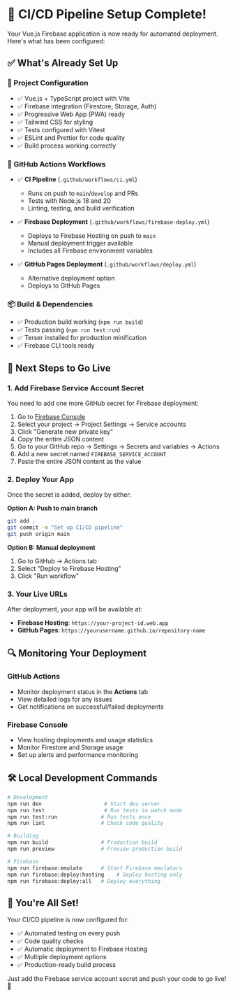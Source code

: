 # 🚀 CI/CD Pipeline Setup Complete!

Your Vue.js Firebase application is now ready for automated deployment. Here's what has been configured:

## ✅ What's Already Set Up

### 🔧 Project Configuration
- ✅ Vue.js + TypeScript project with Vite
- ✅ Firebase integration (Firestore, Storage, Auth)
- ✅ Progressive Web App (PWA) ready
- ✅ Tailwind CSS for styling
- ✅ Tests configured with Vitest
- ✅ ESLint and Prettier for code quality
- ✅ Build process working correctly

### 🔄 GitHub Actions Workflows
- ✅ **CI Pipeline** (`.github/workflows/ci.yml`)
  - Runs on push to `main`/`develop` and PRs
  - Tests with Node.js 18 and 20
  - Linting, testing, and build verification
  
- ✅ **Firebase Deployment** (`.github/workflows/firebase-deploy.yml`)
  - Deploys to Firebase Hosting on push to `main`
  - Manual deployment trigger available
  - Includes all Firebase environment variables
  
- ✅ **GitHub Pages Deployment** (`.github/workflows/deploy.yml`)
  - Alternative deployment option
  - Deploys to GitHub Pages

### 📦 Build & Dependencies
- ✅ Production build working (`npm run build`)
- ✅ Tests passing (`npm run test:run`)
- ✅ Terser installed for production minification
- ✅ Firebase CLI tools ready

## 🎯 Next Steps to Go Live

### 1. Add Firebase Service Account Secret
You need to add one more GitHub secret for Firebase deployment:

1. Go to [Firebase Console](https://console.firebase.google.com/)
2. Select your project → Project Settings → Service accounts
3. Click "Generate new private key"
4. Copy the entire JSON content
5. Go to your GitHub repo → Settings → Secrets and variables → Actions
6. Add a new secret named `FIREBASE_SERVICE_ACCOUNT`
7. Paste the entire JSON content as the value

### 2. Deploy Your App
Once the secret is added, deploy by either:

**Option A: Push to main branch**
```bash
git add .
git commit -m "Set up CI/CD pipeline"
git push origin main
```

**Option B: Manual deployment**
1. Go to GitHub → Actions tab
2. Select "Deploy to Firebase Hosting" 
3. Click "Run workflow"

### 3. Your Live URLs
After deployment, your app will be available at:

- **Firebase Hosting**: `https://your-project-id.web.app`
- **GitHub Pages**: `https://yourusername.github.io/repository-name`

## 🔍 Monitoring Your Deployment

### GitHub Actions
- Monitor deployment status in the **Actions** tab
- View detailed logs for any issues
- Get notifications on successful/failed deployments

### Firebase Console
- View hosting deployments and usage statistics
- Monitor Firestore and Storage usage
- Set up alerts and performance monitoring

## 🛠️ Local Development Commands

```bash
# Development
npm run dev                    # Start dev server
npm run test                   # Run tests in watch mode
npm run test:run              # Run tests once
npm run lint                  # Check code quality

# Building
npm run build                 # Production build
npm run preview               # Preview production build

# Firebase
npm run firebase:emulate      # Start Firebase emulators
npm run firebase:deploy:hosting    # Deploy hosting only
npm run firebase:deploy:all   # Deploy everything
```

## 🎉 You're All Set!

Your CI/CD pipeline is now configured for:
- ✅ Automated testing on every push
- ✅ Code quality checks
- ✅ Automatic deployment to Firebase Hosting
- ✅ Multiple deployment options
- ✅ Production-ready build process

Just add the Firebase service account secret and push your code to go live! 🚀